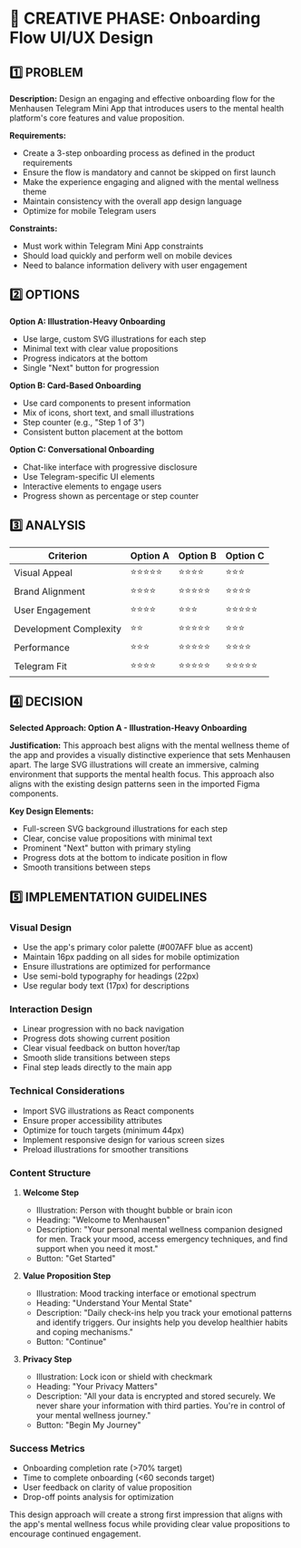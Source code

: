 # 🎨 CREATIVE PHASE: Onboarding Flow UI/UX Design

## 1️⃣ PROBLEM

**Description:** Design an engaging and effective onboarding flow for the Menhausen Telegram Mini App that introduces users to the mental health platform's core features and value proposition.

**Requirements:**
- Create a 3-step onboarding process as defined in the product requirements
- Ensure the flow is mandatory and cannot be skipped on first launch
- Make the experience engaging and aligned with the mental wellness theme
- Maintain consistency with the overall app design language
- Optimize for mobile Telegram users

**Constraints:**
- Must work within Telegram Mini App constraints
- Should load quickly and perform well on mobile devices
- Need to balance information delivery with user engagement

## 2️⃣ OPTIONS

**Option A: Illustration-Heavy Onboarding**
- Use large, custom SVG illustrations for each step
- Minimal text with clear value propositions
- Progress indicators at the bottom
- Single "Next" button for progression

**Option B: Card-Based Onboarding**
- Use card components to present information
- Mix of icons, short text, and small illustrations
- Step counter (e.g., "Step 1 of 3")
- Consistent button placement at the bottom

**Option C: Conversational Onboarding**
- Chat-like interface with progressive disclosure
- Use Telegram-specific UI elements
- Interactive elements to engage users
- Progress shown as percentage or step counter

## 3️⃣ ANALYSIS

| Criterion | Option A | Option B | Option C |
|-----------|----------|----------|----------|
| Visual Appeal | ⭐⭐⭐⭐⭐ | ⭐⭐⭐⭐ | ⭐⭐⭐ |
| Brand Alignment | ⭐⭐⭐⭐ | ⭐⭐⭐⭐⭐ | ⭐⭐⭐⭐ |
| User Engagement | ⭐⭐⭐⭐ | ⭐⭐⭐ | ⭐⭐⭐⭐⭐ |
| Development Complexity | ⭐⭐ | ⭐⭐⭐⭐⭐ | ⭐⭐⭐ |
| Performance | ⭐⭐⭐ | ⭐⭐⭐⭐⭐ | ⭐⭐⭐⭐ |
| Telegram Fit | ⭐⭐⭐⭐ | ⭐⭐⭐⭐⭐ | ⭐⭐⭐⭐⭐ |

## 4️⃣ DECISION

**Selected Approach: Option A - Illustration-Heavy Onboarding**

**Justification:**
This approach best aligns with the mental wellness theme of the app and provides a visually distinctive experience that sets Menhausen apart. The large SVG illustrations will create an immersive, calming environment that supports the mental health focus. This approach also aligns with the existing design patterns seen in the imported Figma components.

**Key Design Elements:**
- Full-screen SVG background illustrations for each step
- Clear, concise value propositions with minimal text
- Prominent "Next" button with primary styling
- Progress dots at the bottom to indicate position in flow
- Smooth transitions between steps

## 5️⃣ IMPLEMENTATION GUIDELINES

### Visual Design
- Use the app's primary color palette (#007AFF blue as accent)
- Maintain 16px padding on all sides for mobile optimization
- Ensure illustrations are optimized for performance
- Use semi-bold typography for headings (22px)
- Use regular body text (17px) for descriptions

### Interaction Design
- Linear progression with no back navigation
- Progress dots showing current position
- Clear visual feedback on button hover/tap
- Smooth slide transitions between steps
- Final step leads directly to the main app

### Technical Considerations
- Import SVG illustrations as React components
- Ensure proper accessibility attributes
- Optimize for touch targets (minimum 44px)
- Implement responsive design for various screen sizes
- Preload illustrations for smoother transitions

### Content Structure
1. **Welcome Step**
   - Illustration: Person with thought bubble or brain icon
   - Heading: "Welcome to Menhausen"
   - Description: "Your personal mental wellness companion designed for men. Track your mood, access emergency techniques, and find support when you need it most."
   - Button: "Get Started"

2. **Value Proposition Step**
   - Illustration: Mood tracking interface or emotional spectrum
   - Heading: "Understand Your Mental State"
   - Description: "Daily check-ins help you track your emotional patterns and identify triggers. Our insights help you develop healthier habits and coping mechanisms."
   - Button: "Continue"

3. **Privacy Step**
   - Illustration: Lock icon or shield with checkmark
   - Heading: "Your Privacy Matters"
   - Description: "All your data is encrypted and stored securely. We never share your information with third parties. You're in control of your mental wellness journey."
   - Button: "Begin My Journey"

### Success Metrics
- Onboarding completion rate (>70% target)
- Time to complete onboarding (<60 seconds target)
- User feedback on clarity of value proposition
- Drop-off points analysis for optimization

This design approach will create a strong first impression that aligns with the app's mental wellness focus while providing clear value propositions to encourage continued engagement.

